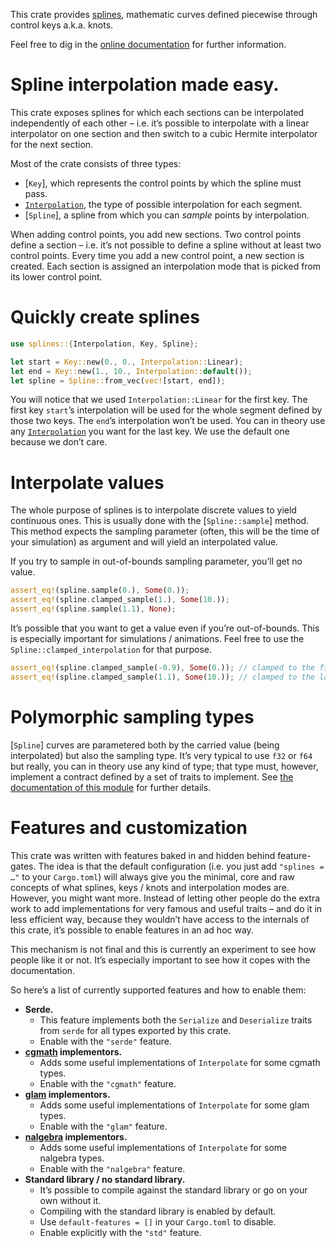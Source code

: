 This crate provides [splines](https://en.wikipedia.org/wiki/Spline_(mathematics)), mathematic curves
defined piecewise through control keys a.k.a. knots.

Feel free to dig in the [online documentation](https://docs.rs/splines) for further information.

<!-- cargo-sync-readme start -->

# Spline interpolation made easy.

This crate exposes splines for which each sections can be interpolated independently of each
other – i.e. it’s possible to interpolate with a linear interpolator on one section and then
switch to a cubic Hermite interpolator for the next section.

Most of the crate consists of three types:

  - [`Key`], which represents the control points by which the spline must pass.
  - [`Interpolation`], the type of possible interpolation for each segment.
  - [`Spline`], a spline from which you can *sample* points by interpolation.

When adding control points, you add new sections. Two control points define a section – i.e.
it’s not possible to define a spline without at least two control points. Every time you add a
new control point, a new section is created. Each section is assigned an interpolation mode that
is picked from its lower control point.

# Quickly create splines

```rust
use splines::{Interpolation, Key, Spline};

let start = Key::new(0., 0., Interpolation::Linear);
let end = Key::new(1., 10., Interpolation::default());
let spline = Spline::from_vec(vec![start, end]);
```

You will notice that we used `Interpolation::Linear` for the first key. The first key `start`’s
interpolation will be used for the whole segment defined by those two keys. The `end`’s
interpolation won’t be used. You can in theory use any [`Interpolation`] you want for the last
key. We use the default one because we don’t care.

# Interpolate values

The whole purpose of splines is to interpolate discrete values to yield continuous ones. This is
usually done with the [`Spline::sample`] method. This method expects the sampling parameter
(often, this will be the time of your simulation) as argument and will yield an interpolated
value.

If you try to sample in out-of-bounds sampling parameter, you’ll get no value.

```rust
assert_eq!(spline.sample(0.), Some(0.));
assert_eq!(spline.clamped_sample(1.), Some(10.));
assert_eq!(spline.sample(1.1), None);
```

It’s possible that you want to get a value even if you’re out-of-bounds. This is especially
important for simulations / animations. Feel free to use the `Spline::clamped_interpolation` for
that purpose.

```rust
assert_eq!(spline.clamped_sample(-0.9), Some(0.)); // clamped to the first key
assert_eq!(spline.clamped_sample(1.1), Some(10.)); // clamped to the last key
```

# Polymorphic sampling types

[`Spline`] curves are parametered both by the carried value (being interpolated) but also the
sampling type. It’s very typical to use `f32` or `f64` but really, you can in theory use any
kind of type; that type must, however, implement a contract defined by a set of traits to
implement. See [the documentation of this module](https://docs.rs/splines/latest/splines/interpolate/) for further details.

# Features and customization

This crate was written with features baked in and hidden behind feature-gates. The idea is that
the default configuration (i.e. you just add `"splines = …"` to your `Cargo.toml`) will always
give you the minimal, core and raw concepts of what splines, keys / knots and interpolation
modes are. However, you might want more. Instead of letting other people do the extra work to
add implementations for very famous and useful traits – and do it in less efficient way, because
they wouldn’t have access to the internals of this crate, it’s possible to enable features in an
ad hoc way.

This mechanism is not final and this is currently an experiment to see how people like it or
not. It’s especially important to see how it copes with the documentation.

So here’s a list of currently supported features and how to enable them:

  - **Serde.**
    - This feature implements both the `Serialize` and `Deserialize` traits from `serde` for all
      types exported by this crate.
    - Enable with the `"serde"` feature.
  - **[cgmath](https://crates.io/crates/cgmath) implementors.**
    - Adds some useful implementations of `Interpolate` for some cgmath types.
    - Enable with the `"cgmath"` feature.
  - **[glam](https://crates.io/crates/glam) implementors.**
    - Adds some useful implementations of `Interpolate` for some glam types.
    - Enable with the `"glam"` feature.
  - **[nalgebra](https://crates.io/crates/nalgebra) implementors.**
    - Adds some useful implementations of `Interpolate` for some nalgebra types.
    - Enable with the `"nalgebra"` feature.
  - **Standard library / no standard library.**
    - It’s possible to compile against the standard library or go on your own without it.
    - Compiling with the standard library is enabled by default.
    - Use `default-features = []` in your `Cargo.toml` to disable.
    - Enable explicitly with the `"std"` feature.

[`Interpolation`]: crate::interpolation::Interpolation

<!-- cargo-sync-readme end -->
